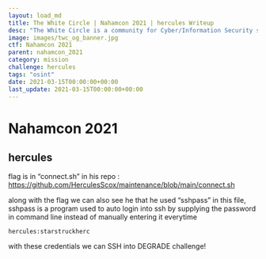 ```yaml
---
layout: load_md
title: The White Circle | Nahamcon 2021 | hercules Writeup
desc: "The White Circle is a community for Cyber/Information Security students, enthusiasts and professionals. You can discuss anything related to Security, share your knowledge with others, get help when you need it and proceed further in your journey with amazing people from all over the world."
image: images/twc_og_banner.jpg
ctf: Nahamcon 2021
parent: nahamcon_2021
category: mission
challenge: hercules
tags: "osint"
date: 2021-03-15T00:00:00+00:00
last_update: 2021-03-15T00:00:00+00:00
---
```


<h1 class="heading card-title white-text">Nahamcon 2021</h1>

## hercules

flag is in “connect.sh” in his repo : https://github.com/HerculesScox/maintenance/blob/main/connect.sh

along with the flag we can also see he that he used “sshpass” in this file, sshpass is a program used to auto login into ssh by supplying the password in command line instead of manually entering it everytime

```
hercules:starstruckherc
```

with these credentials we can SSH into DEGRADE challenge!

